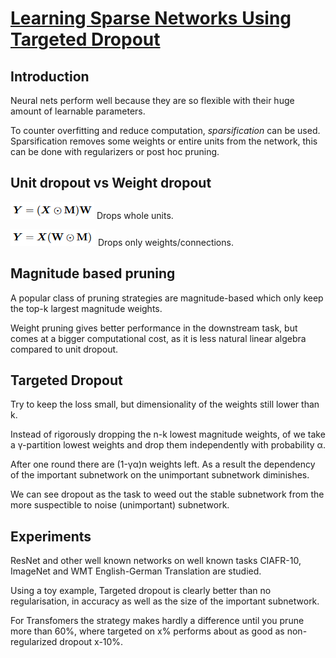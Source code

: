 # [Learning Sparse Networks Using Targeted Dropout](https://arxiv.org/pdf/1905.13678.pdf)
## Introduction
Neural nets perform well because they are so flexible with their huge amount of learnable parameters.

To counter overfitting and reduce computation, *sparsification* can be used.
Sparsification removes some weights or entire units from the network, this can be done with regularizers or post hoc pruning.
## Unit dropout vs Weight dropout

![Unit dropout](images/unit_dropout.PNG)
Drops whole units.


![Weight dropout](images/weight_dropout.PNG)
Drops only weights/connections.
## Magnitude based pruning
A popular class of pruning strategies are magnitude-based which only keep the top-k largest magnitude weights.

Weight pruning gives better performance in the downstream task, but comes at a bigger computational cost, as it is less natural linear algebra compared to unit dropout.

## Targeted Dropout
Try to keep the loss small, but dimensionality of the weights still lower than k.

Instead of rigorously dropping the n-k lowest magnitude weights, of we take a &gamma;-partition lowest weights and drop them independently with probability &alpha;.

After one round there are (1-&gamma;&alpha;)n weights left. As a result the dependency of the important subnetwork on the unimportant subnetwork diminishes.

We can see dropout as the task to weed out the stable subnetwork from the more suspectible to noise (unimportant) subnetwork. 

## Experiments
ResNet and other well known networks on well known tasks CIAFR-10, ImageNet and WMT English-German Translation are studied.

Using a toy example, Targeted dropout is clearly better than no regularisation, in accuracy as well as the size of the important subnetwork.

For Transfomers the strategy makes hardly a difference until you prune more than 60%, where targeted on x% performs about as good as non-regularized dropout x-10%.